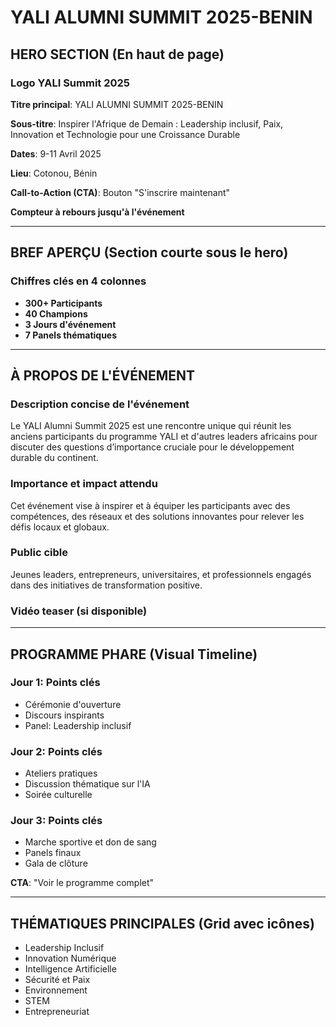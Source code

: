 # YALI ALUMNI SUMMIT 2025-BENIN

## HERO SECTION (En haut de page)

### Logo YALI Summit 2025

**Titre principal**: YALI ALUMNI SUMMIT 2025-BENIN

**Sous-titre**: Inspirer l'Afrique de Demain : Leadership inclusif, Paix, Innovation et Technologie pour une Croissance Durable

**Dates**: 9-11 Avril 2025

**Lieu**: Cotonou, Bénin

**Call-to-Action (CTA)**: Bouton "S'inscrire maintenant"

**Compteur à rebours jusqu'à l'événement**

---

## BREF APERÇU (Section courte sous le hero)

### Chiffres clés en 4 colonnes

- **300+ Participants**
- **40 Champions**
- **3 Jours d'événement**
- **7 Panels thématiques**

---

## À PROPOS DE L'ÉVÉNEMENT

### Description concise de l'événement

Le YALI Alumni Summit 2025 est une rencontre unique qui réunit les anciens participants du programme YALI et d'autres leaders africains pour discuter des questions d’importance cruciale pour le développement durable du continent.

### Importance et impact attendu

Cet événement vise à inspirer et à équiper les participants avec des compétences, des réseaux et des solutions innovantes pour relever les défis locaux et globaux.

### Public cible

Jeunes leaders, entrepreneurs, universitaires, et professionnels engagés dans des initiatives de transformation positive.

### Vidéo teaser (si disponible)

---

## PROGRAMME PHARE (Visual Timeline)

### Jour 1: Points clés
- Cérémonie d'ouverture
- Discours inspirants
- Panel: Leadership inclusif

### Jour 2: Points clés
- Ateliers pratiques
- Discussion thématique sur l'IA
- Soirée culturelle

### Jour 3: Points clés
- Marche sportive et don de sang
- Panels finaux
- Gala de clôture

**CTA**: "Voir le programme complet"

---

## THÉMATIQUES PRINCIPALES (Grid avec icônes)

- Leadership Inclusif
- Innovation Numérique
- Intelligence Artificielle
- Sécurité et Paix
- Environnement
- STEM
- Entrepreneuriat

